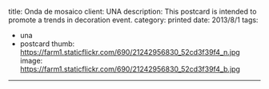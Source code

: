 title: Onda de mosaico
client: UNA
description: This postcard is intended to promote a trends in decoration event.
category: printed
date: 2013/8/1
tags: 
- una
- postcard
thumb: https://farm1.staticflickr.com/690/21242956830_52cd3f39f4_n.jpg
image: https://farm1.staticflickr.com/690/21242956830_52cd3f39f4_b.jpg
---
